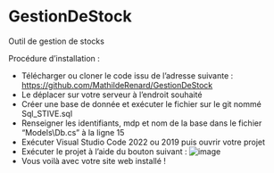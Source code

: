 # GestionDeStock
Outil de gestion de stocks

Procédure d’installation : 
- Télécharger ou cloner le code issu de l’adresse suivante : https://github.com/MathildeRenard/GestionDeStock
- Le déplacer sur votre serveur à l’endroit souhaité 
- Créer une base de donnée et exécuter le fichier sur le git nommé Sql_STIVE.sql
- Renseigner les identifiants, mdp et nom de la base dans le fichier “Models\Db.cs” à la ligne 15
- Exécuter Visual Studio Code 2022 ou 2019 puis ouvrir votre projet 
- Exécuter le projet à l’aide du bouton suivant :
![image](https://user-images.githubusercontent.com/61243524/162641513-0fc266cf-ace0-4f04-bd83-3450d202ce5d.png)
- Vous voilà avec votre site web installé !
